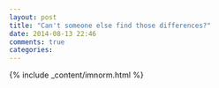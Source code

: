 ```yaml
---
layout: post
title: "Can't someone else find those differences?"
date: 2014-08-13 22:46
comments: true
categories:
---
```


{% include _content/imnorm.html %}
